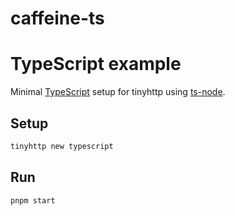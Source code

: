 # caffeine-ts

# TypeScript example

Minimal [TypeScript](https://www.typescriptlang.org/) setup for tinyhttp using [ts-node](https://github.com/TypeStrong/ts-node).

## Setup

```sh
tinyhttp new typescript
```

## Run

```sh
pnpm start
```
